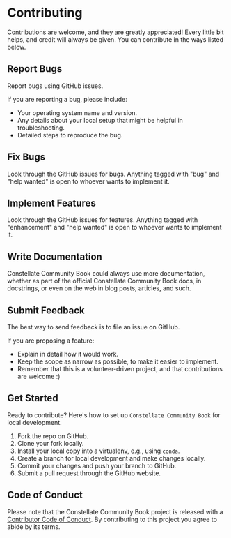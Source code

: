 # Contributing

Contributions are welcome, and they are greatly appreciated! Every little bit
helps, and credit will always be given. You can contribute in the ways listed below.

## Report Bugs

Report bugs using GitHub issues.

If you are reporting a bug, please include:

* Your operating system name and version.
* Any details about your local setup that might be helpful in troubleshooting.
* Detailed steps to reproduce the bug.

## Fix Bugs

Look through the GitHub issues for bugs. Anything tagged with "bug" and "help
wanted" is open to whoever wants to implement it.

## Implement Features

Look through the GitHub issues for features. Anything tagged with "enhancement"
and "help wanted" is open to whoever wants to implement it.

## Write Documentation

Constellate Community Book could always use more documentation, whether as part of the
official Constellate Community Book docs, in docstrings, or even on the web in blog posts,
articles, and such.

## Submit Feedback

The best way to send feedback is to file an issue on GitHub.

If you are proposing a feature:

* Explain in detail how it would work.
* Keep the scope as narrow as possible, to make it easier to implement.
* Remember that this is a volunteer-driven project, and that contributions
  are welcome :)

## Get Started

Ready to contribute? Here's how to set up `Constellate Community Book` for local development.

1. Fork the repo on GitHub.
2. Clone your fork locally.
3. Install your local copy into a virtualenv, e.g., using `conda`.
4. Create a branch for local development and make changes locally.
5. Commit your changes and push your branch to GitHub.
6. Submit a pull request through the GitHub website.

## Code of Conduct

Please note that the Constellate Community Book project is released with a [Contributor Code of Conduct](CONDUCT.md). By contributing to this project you agree to abide by its terms.
